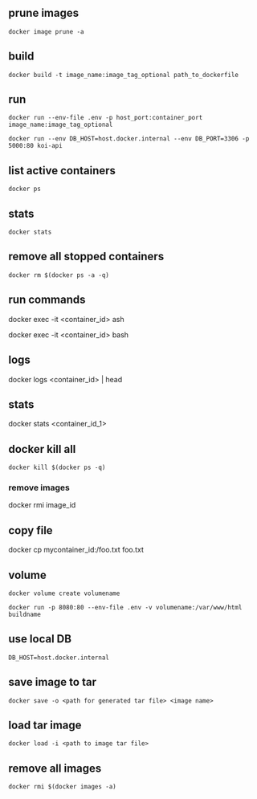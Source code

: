 ## prune images

`docker image prune -a`

## build
`docker build -t image_name:image_tag_optional path_to_dockerfile`

## run
`docker run --env-file .env -p host_port:container_port image_name:image_tag_optional`

`docker run --env DB_HOST=host.docker.internal --env DB_PORT=3306 -p 5000:80 koi-api`

## list active containers
`docker ps`

## stats
`docker stats`

## remove all stopped containers
`docker rm $(docker ps -a -q)`

## run commands
docker exec -it <container_id> ash

docker exec -it <container_id> bash

## logs
docker logs <container_id> | head

## stats
docker stats <container_id_1>
## docker kill all
`docker kill $(docker ps -q)`

### remove images
docker rmi image_id

## copy file
docker cp mycontainer_id:/foo.txt foo.txt

## volume

`docker volume create volumename`

`docker run -p 8080:80 --env-file .env -v volumename:/var/www/html buildname`

## use local DB
`DB_HOST=host.docker.internal`

## save image to tar
`docker save -o <path for generated tar file> <image name>`

## load tar image
`docker load -i <path to image tar file>`

## remove all images
`docker rmi $(docker images -a)`
